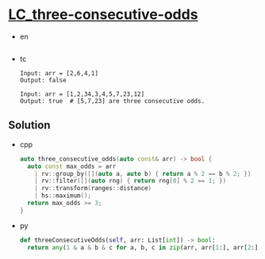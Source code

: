 # [LC_three-consecutive-odds](https://leetcode.com/problems/three-consecutive-odds)

* en

  ```en

  ```

* tc

  ```tc
  Input: arr = [2,6,4,1]
  Output: false

  Input: arr = [1,2,34,3,4,5,7,23,12]
  Output: true  # [5,7,23] are three consecutive odds.
  ```

## Solution

* cpp

  ```cpp
  auto three_consecutive_odds(auto const& arr) -> bool {
    auto const max_odds = arr
      | rv::group_by([](auto a, auto b) { return a % 2 == b % 2; })
      | rv::filter([](auto rng) { return rng[0] % 2 == 1; })
      | rv::transform(ranges::distance)
      | hs::maximum();
    return max_odds >= 3;
  }
  ```

* py

  ```py
  def threeConsecutiveOdds(self, arr: List[int]) -> bool:
    return any(1 & a & b & c for a, b, c in zip(arr, arr[1:], arr[2:]))
  ```
